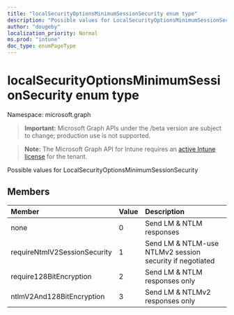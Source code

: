 ```yaml
---
title: "localSecurityOptionsMinimumSessionSecurity enum type"
description: "Possible values for LocalSecurityOptionsMinimumSessionSecurity"
author: "dougeby"
localization_priority: Normal
ms.prod: "intune"
doc_type: enumPageType
---
```


# localSecurityOptionsMinimumSessionSecurity enum type

Namespace: microsoft.graph

> **Important:** Microsoft Graph APIs under the /beta version are subject to change; production use is not supported.

> **Note:** The Microsoft Graph API for Intune requires an [active Intune license](https://go.microsoft.com/fwlink/?linkid=839381) for the tenant.

Possible values for LocalSecurityOptionsMinimumSessionSecurity

## Members
|Member|Value|Description|
|:---|:---|:---|
|none|0|Send LM & NTLM responses|
|requireNtmlV2SessionSecurity|1|Send LM & NTLM-use NTLMv2 session security if negotiated|
|require128BitEncryption|2|Send LM & NTLM responses only|
|ntlmV2And128BitEncryption|3|Send LM & NTLMv2 responses only|



